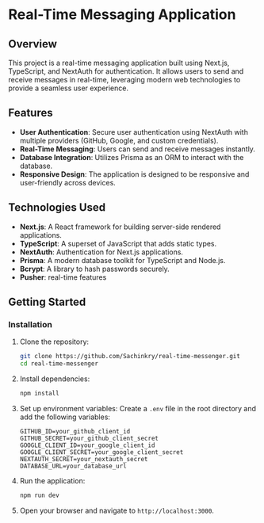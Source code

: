 # Real-Time Messaging Application

## Overview

This project is a real-time messaging application built using Next.js, TypeScript, and NextAuth for authentication. It allows users to send and receive messages in real-time, leveraging modern web technologies to provide a seamless user experience.

## Features

- **User Authentication**: Secure user authentication using NextAuth with multiple providers (GitHub, Google, and custom credentials).
- **Real-Time Messaging**: Users can send and receive messages instantly.
- **Database Integration**: Utilizes Prisma as an ORM to interact with the database.
- **Responsive Design**: The application is designed to be responsive and user-friendly across devices.

## Technologies Used

- **Next.js**: A React framework for building server-side rendered applications.
- **TypeScript**: A superset of JavaScript that adds static types.
- **NextAuth**: Authentication for Next.js applications.
- **Prisma**: A modern database toolkit for TypeScript and Node.js.
- **Bcrypt**: A library to hash passwords securely.
- **Pusher**: real-time features

## Getting Started

### Installation

1. Clone the repository:

   ```bash
   git clone https://github.com/Sachinkry/real-time-messenger.git
   cd real-time-messenger
   ```

2. Install dependencies:

   ```bash
   npm install
   ```

3. Set up environment variables:
   Create a `.env` file in the root directory and add the following variables:

   ```env
   GITHUB_ID=your_github_client_id
   GITHUB_SECRET=your_github_client_secret
   GOOGLE_CLIENT_ID=your_google_client_id
   GOOGLE_CLIENT_SECRET=your_google_client_secret
   NEXTAUTH_SECRET=your_nextauth_secret
   DATABASE_URL=your_database_url
   ```

4. Run the application:

   ```bash
   npm run dev
   ```

5. Open your browser and navigate to `http://localhost:3000`.

